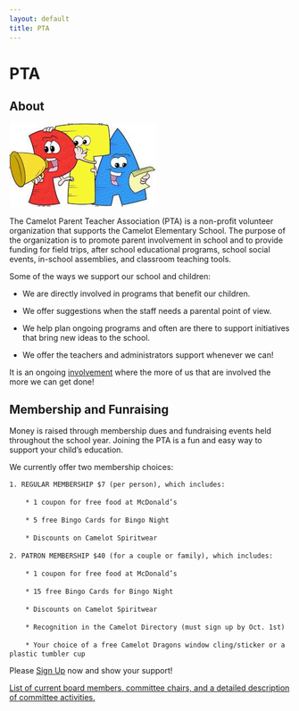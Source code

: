```yaml
---
layout: default
title: PTA
---
```


# PTA

## About

<img src="pta.jpg" alt="PTA Image">

The Camelot Parent Teacher Association (PTA) is a non-profit volunteer organization that supports the Camelot Elementary School.  The purpose of the organization is to promote parent involvement in school and to provide funding for field trips, after school educational programs, school social events, in-school assemblies, and classroom teaching tools.

Some of the ways we support our school and children:

* We are directly involved in programs that benefit our children. 

* We offer suggestions when the staff needs a parental point of view. 

* We help plan ongoing programs and often are there to support initiatives that bring new ideas to the school.

* We offer the teachers and administrators support whenever we can!

It is an ongoing [involvement](/participate) where the more of us that are involved the more we can get done!

## Membership and Funraising

Money is raised through membership dues and fundraising events held throughout the school year. 
Joining the PTA is a fun and easy way to support your child’s education.

We currently offer two membership choices:

    1. REGULAR MEMBERSHIP $7 (per person), which includes:

        * 1 coupon for free food at McDonald’s

        * 5 free Bingo Cards for Bingo Night

        * Discounts on Camelot Spiritwear

    2. PATRON MEMBERSHIP $40 (for a couple or family), which includes:

        * 1 coupon for free food at McDonald’s

        * 15 free Bingo Cards for Bingo Night

        * Discounts on Camelot Spiritwear

        * Recognition in the Camelot Directory (must sign up by Oct. 1st)

        * Your choice of a free Camelot Dragons window cling/sticker or a plastic tumbler cup

Please <a href="/sign-up">Sign Up</a> now and show your support!

<a href="http://www.camelotpta.org/pta/pta-board-and-committees/">List of current board  members, committee chairs, and a detailed description of committee activities.</a>
